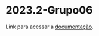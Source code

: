 # 2023.2-Grupo06
Link para acessar a <a href="https://interacao-humano-computador.github.io/2023.2-Caesb/" target=_blank>documentação</a>.
